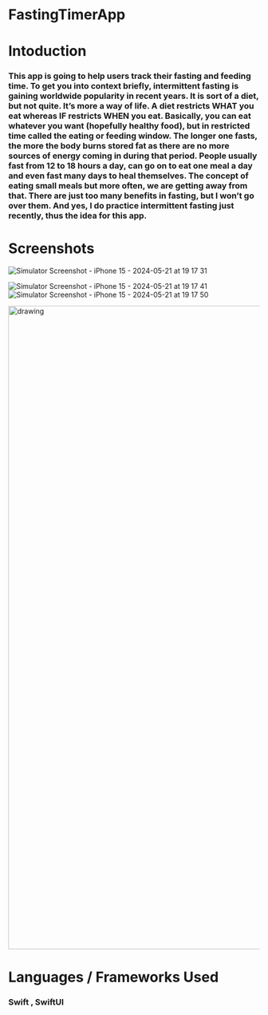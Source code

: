 # FastingTimerApp

# Intoduction
### This app is going to help users track their fasting and feeding time. To get you into context briefly, intermittent fasting is gaining worldwide popularity in recent years. It is sort of a diet, but not quite. It’s more a way of life. A diet restricts WHAT you eat whereas IF restricts WHEN you eat. Basically, you can eat whatever you want (hopefully healthy food), but in restricted time called the eating or feeding window. The longer one fasts, the more the body burns stored fat as there are no more sources of energy coming in during that period. People usually fast from 12 to 18 hours a day, can go on to eat one meal a day and even fast many days to heal themselves. The concept of eating small meals but more often, we are getting away from that. There are just too many benefits in fasting, but I won’t go over them. And yes, I do practice intermittent fasting just recently, thus the idea for this app.

# Screenshots

![Simulator Screenshot - iPhone 15 - 2024-05-21 at 19 17 31](https://github.com/ibrahimhmd/FastingTimerApp/assets/46127624/a4c0d976-79aa-4c84-b26e-4b9373f505ea)

![Simulator Screenshot - iPhone 15 - 2024-05-21 at 19 17 41](https://github.com/ibrahimhmd/FastingTimerApp/assets/46127624/dd10094d-6387-429e-aba2-548963daa4e6)
![Simulator Screenshot - iPhone 15 - 2024-05-21 at 19 17 50](https://github.com/ibrahimhmd/FastingTimerApp/assets/46127624/ac8016a9-8d8d-4723-bc7f-216b1ddf7851)

<img src="https://github.com/ibrahimhmd/FastingTimerApp/assets/46127624/a4c0d976-79aa-4c84-b26e-4b9373f505ea" alt="drawing" width="1290" hight= "2796"/>

# Languages / Frameworks Used
### Swift , SwiftUI

